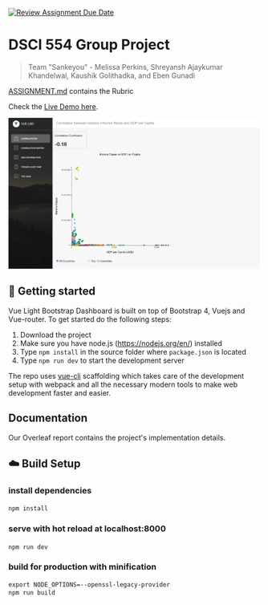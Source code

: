 [![Review Assignment Due Date](https://classroom.github.com/assets/deadline-readme-button-24ddc0f5d75046c5622901739e7c5dd533143b0c8e959d652212380cedb1ea36.svg)](https://classroom.github.com/a/aIBftyMV)

# DSCI 554 Group Project

> Team "Sankeyou" - Melissa Perkins, Shreyansh Ajaykumar Khandelwal, Kaushik Golithadka, and Eben Gunadi

[ASSIGNMENT.md](ASSIGNMENT.md) contains the Rubric

Check the [Live Demo here](https://egunadi.github.io/dsci554-project).

![](public/Dashboard.PNG)

## :rocket: Getting started

Vue Light Bootstrap Dashboard is built on top of Bootstrap 4, Vuejs and Vue-router. To get started do the following steps:

1. Download the project
2. Make sure you have node.js (https://nodejs.org/en/) installed
3. Type `npm install` in the source folder where `package.json` is located
4. Type `npm run dev` to start the development server

The repo uses [vue-cli](https://github.com/vuejs/vue-cli) scaffolding which takes care of the development setup with webpack and all the necessary modern tools to make web development faster and easier.

## Documentation

Our Overleaf report contains the project's implementation details.

## :cloud: Build Setup

### install dependencies

`npm install`

### serve with hot reload at localhost:8000

`npm run dev`

### build for production with minification

```
export NODE_OPTIONS=--openssl-legacy-provider
npm run build
```